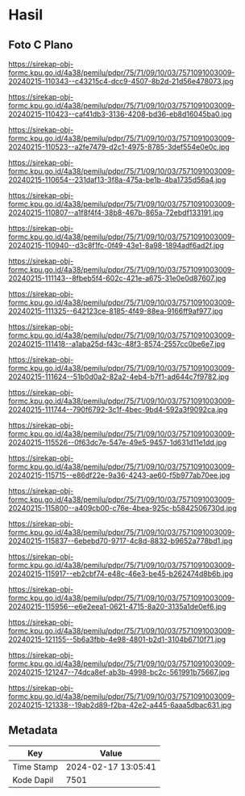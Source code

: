 # Hasil

## Foto C Plano

https://sirekap-obj-formc.kpu.go.id/4a38/pemilu/pdpr/75/71/09/10/03/7571091003009-20240215-110343--c43215c4-dcc9-4507-8b2d-21d56e478073.jpg

https://sirekap-obj-formc.kpu.go.id/4a38/pemilu/pdpr/75/71/09/10/03/7571091003009-20240215-110423--caf41db3-3136-4208-bd36-eb8d16045ba0.jpg

https://sirekap-obj-formc.kpu.go.id/4a38/pemilu/pdpr/75/71/09/10/03/7571091003009-20240215-110523--a2fe7479-d2c1-4975-8785-3def554e0e0c.jpg

https://sirekap-obj-formc.kpu.go.id/4a38/pemilu/pdpr/75/71/09/10/03/7571091003009-20240215-110654--231daf13-3f8a-475a-be1b-4ba1735d56a4.jpg

https://sirekap-obj-formc.kpu.go.id/4a38/pemilu/pdpr/75/71/09/10/03/7571091003009-20240215-110807--a1f8f4f4-38b8-467b-865a-72ebdf133191.jpg

https://sirekap-obj-formc.kpu.go.id/4a38/pemilu/pdpr/75/71/09/10/03/7571091003009-20240215-110940--d3c8f1fc-0f49-43e1-8a98-1894adf6ad2f.jpg

https://sirekap-obj-formc.kpu.go.id/4a38/pemilu/pdpr/75/71/09/10/03/7571091003009-20240215-111143--8fbeb5f4-602c-421e-a675-31e0e0d87607.jpg

https://sirekap-obj-formc.kpu.go.id/4a38/pemilu/pdpr/75/71/09/10/03/7571091003009-20240215-111325--642123ce-8185-4f49-88ea-9166ff9af977.jpg

https://sirekap-obj-formc.kpu.go.id/4a38/pemilu/pdpr/75/71/09/10/03/7571091003009-20240215-111418--a1aba25d-f43c-48f3-8574-2557cc0be6e7.jpg

https://sirekap-obj-formc.kpu.go.id/4a38/pemilu/pdpr/75/71/09/10/03/7571091003009-20240215-111624--51b0d0a2-82a2-4eb4-b7f1-ad644c7f9782.jpg

https://sirekap-obj-formc.kpu.go.id/4a38/pemilu/pdpr/75/71/09/10/03/7571091003009-20240215-111744--790f6792-3c1f-4bec-9bd4-592a3f9092ca.jpg

https://sirekap-obj-formc.kpu.go.id/4a38/pemilu/pdpr/75/71/09/10/03/7571091003009-20240215-115526--0f63dc7e-547e-49e5-9457-1d631d11e1dd.jpg

https://sirekap-obj-formc.kpu.go.id/4a38/pemilu/pdpr/75/71/09/10/03/7571091003009-20240215-115715--e86df22e-9a36-4243-ae60-f5b977ab70ee.jpg

https://sirekap-obj-formc.kpu.go.id/4a38/pemilu/pdpr/75/71/09/10/03/7571091003009-20240215-115800--a409cb00-c76e-4bea-925c-b5842506730d.jpg

https://sirekap-obj-formc.kpu.go.id/4a38/pemilu/pdpr/75/71/09/10/03/7571091003009-20240215-115837--6ebebd70-9717-4c8d-8832-b9652a778bd1.jpg

https://sirekap-obj-formc.kpu.go.id/4a38/pemilu/pdpr/75/71/09/10/03/7571091003009-20240215-115917--eb2cbf74-e48c-46e3-be45-b262474d8b6b.jpg

https://sirekap-obj-formc.kpu.go.id/4a38/pemilu/pdpr/75/71/09/10/03/7571091003009-20240215-115956--e6e2eea1-0621-4715-8a20-3135a1de0ef6.jpg

https://sirekap-obj-formc.kpu.go.id/4a38/pemilu/pdpr/75/71/09/10/03/7571091003009-20240215-121155--5b6a3fbb-4e98-4801-b2d1-3104b6710f71.jpg

https://sirekap-obj-formc.kpu.go.id/4a38/pemilu/pdpr/75/71/09/10/03/7571091003009-20240215-121247--74dca8ef-ab3b-4998-bc2c-561991b75667.jpg

https://sirekap-obj-formc.kpu.go.id/4a38/pemilu/pdpr/75/71/09/10/03/7571091003009-20240215-121338--19ab2d89-f2ba-42e2-a445-6aaa5dbac631.jpg


## Metadata

| Key        | Value               |
| ---------- | ------------------- |
| Time Stamp | 2024-02-17 13:05:41 |
| Kode Dapil | 7501                |



